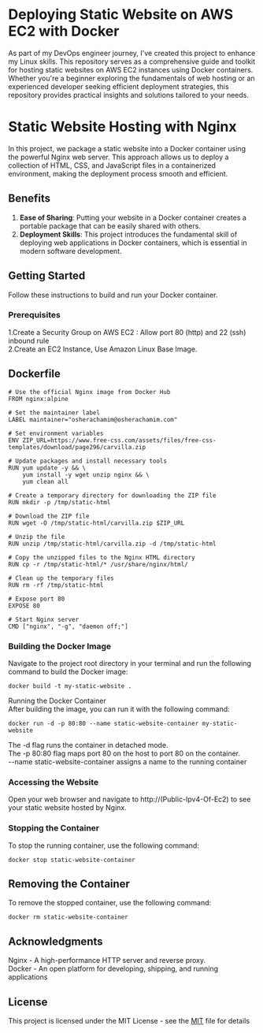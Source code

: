 # Deploying Static Website on AWS EC2 with Docker
As part of my DevOps engineer journey, I've created this project to enhance my Linux skills. This repository serves as a comprehensive guide and toolkit for hosting static websites on AWS EC2 instances using Docker containers. Whether you're a beginner exploring the fundamentals of web hosting or an experienced developer seeking efficient deployment strategies, this repository provides practical insights and solutions tailored to your needs.

# Static Website Hosting with Nginx

In this project, we package a static website into a Docker container using the powerful Nginx web server. This approach allows us to deploy a collection of HTML, CSS, and JavaScript files in a containerized environment, making the deployment process smooth and efficient.

## Benefits

1. **Ease of Sharing**: Putting your website in a Docker container creates a portable package that can be easily shared with others.
2. **Deployment Skills**: This project introduces the fundamental skill of deploying web applications in Docker containers, which is essential in modern software development.

## Getting Started

Follow these instructions to build and run your Docker container.

### Prerequisites


1.Create a Security Group on AWS EC2 : Allow port 80 (http) and 22 (ssh) inbound rule <br>
2.Create an EC2 Instance, Use Amazon Linux Base Image.

## Dockerfile

```
# Use the official Nginx image from Docker Hub
FROM nginx:alpine

# Set the maintainer label
LABEL maintainer="osherachamim@osherachamim.com"

# Set environment variables
ENV ZIP_URL=https://www.free-css.com/assets/files/free-css-templates/download/page296/carvilla.zip

# Update packages and install necessary tools
RUN yum update -y && \
    yum install -y wget unzip nginx && \
    yum clean all

# Create a temporary directory for downloading the ZIP file
RUN mkdir -p /tmp/static-html

# Download the ZIP file
RUN wget -O /tmp/static-html/carvilla.zip $ZIP_URL

# Unzip the file
RUN unzip /tmp/static-html/carvilla.zip -d /tmp/static-html

# Copy the unzipped files to the Nginx HTML directory
RUN cp -r /tmp/static-html/* /usr/share/nginx/html/

# Clean up the temporary files
RUN rm -rf /tmp/static-html

# Expose port 80
EXPOSE 80

# Start Nginx server
CMD ["nginx", "-g", "daemon off;"]

```

### Building the Docker Image

Navigate to the project root directory in your terminal and run the following command to build the Docker image:

```
docker build -t my-static-website .
```
Running the Docker Container <br>
After building the image, you can run it with the following command:
```
docker run -d -p 80:80 --name static-website-container my-static-website
```
The -d flag runs the container in detached mode. <br>
The -p 80:80 flag maps port 80 on the host to port 80 on the container. <br>
--name static-website-container assigns a name to the running container <br>

### Accessing the Website
Open your web browser and navigate to http://(Public-Ipv4-Of-Ec2) to see your static website hosted by Nginx.

### Stopping the Container
To stop the running container, use the following command:
```
docker stop static-website-container
```
## Removing the Container
To remove the stopped container, use the following command: <br>
```
docker rm static-website-container
```

## Acknowledgments
Nginx - A high-performance HTTP server and reverse proxy. <br>
Docker - An open platform for developing, shipping, and running applications

## License
This project is licensed under the MIT License - see the [MIT](https://choosealicense.com/licenses/mit/) file for details

